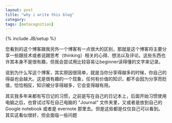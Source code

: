 ```yaml
---
layout: post
title: "why i write this blog"
category: 
tags: [metacognition]
---
```

{% include JB/setup %}

您看到的这个博客跟我另外一个博客有一点很大的区别，那就是这个博客将主要分享一些跟技术或者说跟思考（thinking）相关的心得、想法以及评论。这些东西也许其本身不是很有趣，但我会尝试用比较容易让beginner读得懂的文字来记录。

说到为什么写这个博客，其实原因很简单，就是当你分享得越多的时候，你自己的得益也会越大。这是很有趣的一个现象，任何有价值的知识，都不会因为分享而贬值，恰恰相反，知识被分享得越多，它会变得越有用。

其实我多年来都有写日记的习惯，之前是写在自己的日记本上，后面开始习惯使用电脑之后，也曾试过写在自己电脑的
"Journal" 文件夹里，又或者是放到自己的 Google notebook 或者是 evernote
那里去。但是这些都是仅仅自己可以看到。其实这看似很好，但会面临一些问题
